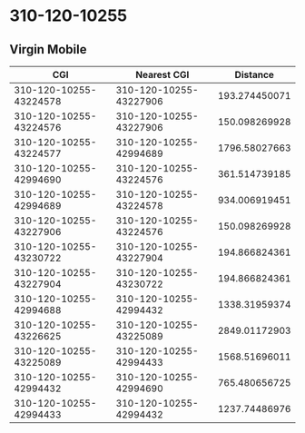 # 310-120-10255
## Virgin Mobile


| CGI | Nearest CGI | Distance |
|-----|-------------|----------|
| 310-120-10255-43224578 | 310-120-10255-43227906 | 193.274450071 |
| 310-120-10255-43224576 | 310-120-10255-43227906 | 150.098269928 |
| 310-120-10255-43224577 | 310-120-10255-42994689 | 1796.58027663 |
| 310-120-10255-42994690 | 310-120-10255-43224576 | 361.514739185 |
| 310-120-10255-42994689 | 310-120-10255-43224578 | 934.006919451 |
| 310-120-10255-43227906 | 310-120-10255-43224576 | 150.098269928 |
| 310-120-10255-43230722 | 310-120-10255-43227904 | 194.866824361 |
| 310-120-10255-43227904 | 310-120-10255-43230722 | 194.866824361 |
| 310-120-10255-42994688 | 310-120-10255-42994432 | 1338.31959374 |
| 310-120-10255-43226625 | 310-120-10255-43225089 | 2849.01172903 |
| 310-120-10255-43225089 | 310-120-10255-42994433 | 1568.51696011 |
| 310-120-10255-42994432 | 310-120-10255-42994690 | 765.480656725 |
| 310-120-10255-42994433 | 310-120-10255-42994432 | 1237.74486976 |
